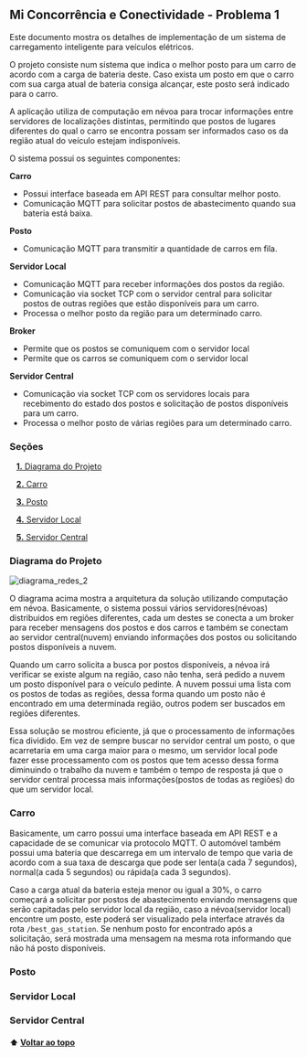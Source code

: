 <a id="inicio"></a>
## Mi Concorrência e Conectividade - Problema 1

Este documento mostra os detalhes de implementação de um
sistema de carregamento inteligente para veículos elétricos.

O projeto consiste num sistema que indica o melhor posto para um carro de acordo com a carga de bateria deste.
Caso exista um posto em que o carro com sua carga atual de bateria consiga alcançar, este posto será indicado para o carro.

A aplicação utiliza de computação em névoa para trocar informações entre servidores de localizações distintas, permitindo que postos de lugares diferentes
do qual o carro se encontra possam ser informados caso os da região atual do veículo estejam indisponíveis.

O sistema possui os seguintes componentes:

**Carro**
- Possui interface baseada em API REST para consultar melhor posto.
- Comunicação MQTT para solicitar postos de abastecimento quando sua bateria está baixa.

**Posto**
- Comunicação MQTT para transmitir a quantidade de carros em fila.

**Servidor Local**
- Comunicação  MQTT para receber informações dos postos da região.
- Comunicação via socket TCP com o servidor central para solicitar postos de outras regiões que estão disponíveis para um carro.
- Processa o melhor posto da região para um determinado carro.

**Broker**
- Permite que os postos se comuniquem com o servidor local
- Permite que os carros se comuniquem com o servidor local

**Servidor Central**
- Comunicação via socket TCP com os servidores locais para recebimento do estado dos postos e solicitação de postos disponíveis para um carro.
- Processa o melhor posto de várias regiões para um determinado carro.

### Seções 

&nbsp;&nbsp;&nbsp;[**1.** Diagrama do Projeto](#secao1)

&nbsp;&nbsp;&nbsp;[**2.** Carro](#secao2)

&nbsp;&nbsp;&nbsp;[**3.** Posto](#secao3)

&nbsp;&nbsp;&nbsp;[**4.** Servidor Local](#secao4)

&nbsp;&nbsp;&nbsp;[**5.** Servidor Central](#secao5)

### Diagrama do Projeto


![diagrama_redes_2](https://user-images.githubusercontent.com/72475500/235815532-af91ecbd-1f4c-46f0-b7b9-364c36990eeb.png)

O diagrama acima mostra a arquitetura da solução utilizando computação em névoa. Basicamente, o sistema possui vários servidores(névoas) distribuidos em regiões diferentes, cada um destes se conecta a um broker para receber mensagens dos postos e dos carros e também se conectam ao servidor central(nuvem) enviando informações dos postos ou solicitando postos disponíveis a nuvem.

Quando um carro solicita a busca por postos disponíveis, a névoa irá verificar se existe algum na região, caso não tenha, será pedido a nuvem um posto disponível para o veículo pedinte. A nuvem possui uma lista com os postos de todas as regiões, dessa forma quando um posto não é encontrado em uma determinada região, outros podem ser buscados em regiões diferentes.

Essa solução se mostrou eficiente, já que o processamento de informações fica dividido. Em vez de sempre buscar no servidor central um posto, o que acarretaria em uma carga maior para o mesmo, um servidor local pode fazer esse processamento com os postos que tem acesso dessa forma diminuindo o trabalho da nuvem e também o tempo de resposta já que o servidor central processa mais informações(postos de todas as regiões) do que um servidor local.

### Carro

Basicamente, um carro possui uma interface baseada em API REST e a capacidade de se comunicar via protocolo MQTT. O automóvel também possui uma bateria que descarrega em um intervalo de tempo que varia de acordo com a sua taxa de descarga que pode ser lenta(a cada 7 segundos), normal(a cada 5 segundos) ou rápida(a cada 3 segundos).

Caso a carga atual da bateria esteja menor ou igual a 30%, o carro começará a solicitar por postos de abastecimento enviando mensagens que serão capitadas pelo servidor local da região, caso a névoa(servidor local) encontre um posto, este poderá ser visualizado pela interface através da rota `/best_gas_station`. Se nenhum posto for encontrado após a solicitação, será mostrada uma mensagem na mesma rota informando que não há posto disponíveis.

### Posto

### Servidor Local

### Servidor Central

#### ⬆️ [Voltar ao topo](#inicio)

